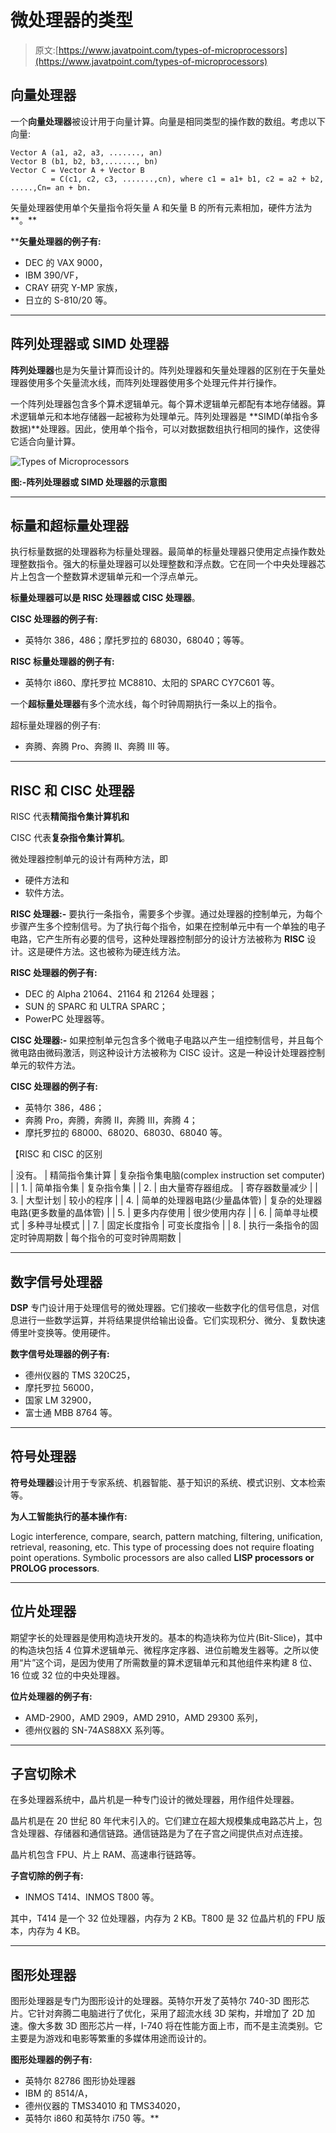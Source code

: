 # 微处理器的类型

> 原文:[https://www.javatpoint.com/types-of-microprocessors](https://www.javatpoint.com/types-of-microprocessors)

## 向量处理器

一个**向量处理器**被设计用于向量计算。向量是相同类型的操作数的数组。考虑以下向量:

```
Vector A (a1, a2, a3, ......., an)
Vector B (b1, b2, b3,......., bn)
Vector C = Vector A + Vector B 
         = C(c1, c2, c3, .......,cn), where c1 = a1+ b1, c2 = a2 + b2, .....,Cn= an + bn.

```

矢量处理器使用单个矢量指令将矢量 A 和矢量 B 的所有元素相加，硬件方法为**。**

 ****矢量处理器的例子有:**

*   DEC 的 VAX 9000，
*   IBM 390/VF，
*   CRAY 研究 Y-MP 家族，
*   日立的 S-810/20 等。

* * *

## 阵列处理器或 SIMD 处理器

**阵列处理器**也是为矢量计算而设计的。阵列处理器和矢量处理器的区别在于矢量处理器使用多个矢量流水线，而阵列处理器使用多个处理元件并行操作。

一个阵列处理器包含多个算术逻辑单元。每个算术逻辑单元都配有本地存储器。算术逻辑单元和本地存储器一起被称为处理单元。阵列处理器是 **SIMD(单指令多数据)**处理器。因此，使用单个指令，可以对数据数组执行相同的操作，这使得它适合向量计算。

![Types of Microprocessors](../Images/d40c7267a63c3a9ebabf69e3e3b8f05e.png)

**图:-阵列处理器或 SIMD 处理器的示意图**

* * *

## 标量和超标量处理器

执行标量数据的处理器称为标量处理器。最简单的标量处理器只使用定点操作数处理整数指令。强大的标量处理器可以处理整数和浮点数。它在同一个中央处理器芯片上包含一个整数算术逻辑单元和一个浮点单元。

**标量处理器可以是 RISC 处理器或 CISC 处理器**。

**CISC 处理器的例子有:**

*   英特尔 386，486；摩托罗拉的 68030，68040；等等。

**RISC 标量处理器的例子有:**

*   英特尔 i860、摩托罗拉 MC8810、太阳的 SPARC CY7C601 等。

一个**超标量处理器**有多个流水线，每个时钟周期执行一条以上的指令。

超标量处理器的例子有:

*   奔腾、奔腾 Pro、奔腾 II、奔腾 III 等。

* * *

## RISC 和 CISC 处理器

RISC 代表**精简指令集计算机和**

CISC 代表**复杂指令集计算机**。

微处理器控制单元的设计有两种方法，即

*   硬件方法和
*   软件方法。

**RISC 处理器:-** 要执行一条指令，需要多个步骤。通过处理器的控制单元，为每个步骤产生多个控制信号。为了执行每个指令，如果在控制单元中有一个单独的电子电路，它产生所有必要的信号，这种处理器控制部分的设计方法被称为 **RISC** 设计。这是硬件方法。这也被称为硬连线方法。

**RISC 处理器的例子有:**

*   DEC 的 Alpha 21064、21164 和 21264 处理器；
*   SUN 的 SPARC 和 ULTRA SPARC；
*   PowerPC 处理器等。

**CISC 处理器:-** 如果控制单元包含多个微电子电路以产生一组控制信号，并且每个微电路由微码激活，则这种设计方法被称为 CISC 设计。这是一种设计处理器控制单元的软件方法。

**CISC 处理器的例子有:**

*   英特尔 386，486；
*   奔腾 Pro，奔腾，奔腾 II，奔腾 III，奔腾 4；
*   摩托罗拉的 68000、68020、68030、68040 等。

【RISC 和 CISC 的区别

| 没有。 | 精简指令集计算 | 复杂指令集电脑(complex instruction set computer) |
| 1. | 简单指令集 | 复杂指令集 |
| 2. | 由大量寄存器组成。 | 寄存器数量减少 |
| 3. | 大型计划 | 较小的程序 |
| 4. | 简单的处理器电路(少量晶体管) | 复杂的处理器电路(更多数量的晶体管) |
| 5. | 更多内存使用 | 很少使用内存 |
| 6. | 简单寻址模式 | 多种寻址模式 |
| 7. | 固定长度指令 | 可变长度指令 |
| 8. | 执行一条指令的固定时钟周期数 | 每个指令的可变时钟周期数 |

* * *

## 数字信号处理器

**DSP** 专门设计用于处理信号的微处理器。它们接收一些数字化的信号信息，对信息进行一些数学运算，并将结果提供给输出设备。它们实现积分、微分、复数快速傅里叶变换等。使用硬件。

**数字信号处理器的例子有:**

*   德州仪器的 TMS 320C25，
*   摩托罗拉 56000，
*   国家 LM 32900，
*   富士通 MBB 8764 等。

* * *

## 符号处理器

**符号处理器**设计用于专家系统、机器智能、基于知识的系统、模式识别、文本检索等。

**为人工智能执行的基本操作有:**

Logic interference, compare, search, pattern matching, filtering, unification, retrieval, reasoning, etc. This type of processing does not require floating point operations. Symbolic processors are also called **LISP processors or PROLOG processors**.

* * *

## 位片处理器

期望字长的处理器是使用构造块开发的。基本的构造块称为位片(Bit-Slice)，其中的构造块包括 4 位算术逻辑单元、微程序定序器、进位前瞻发生器等。之所以使用“片”这个词，是因为使用了所需数量的算术逻辑单元和其他组件来构建 8 位、16 位或 32 位的中央处理器。

**位片处理器的例子有:**

*   AMD-2900，AMD 2909，AMD 2910，AMD 29300 系列，
*   德州仪器的 SN-74AS88XX 系列等。

* * *

## 子宫切除术

在多处理器系统中，晶片机是一种专门设计的微处理器，用作组件处理器。

晶片机是在 20 世纪 80 年代末引入的。它们建立在超大规模集成电路芯片上，包含处理器、存储器和通信链路。通信链路是为了在子宫之间提供点对点连接。

晶片机包含 FPU、片上 RAM、高速串行链路等。

**子宫切除的例子有:**

*   INMOS T414、INMOS T800 等。

其中，T414 是一个 32 位处理器，内存为 2 KB。T800 是 32 位晶片机的 FPU 版本，内存为 4 KB。

* * *

## 图形处理器

图形处理器是专门为图形设计的处理器。英特尔开发了英特尔 740-3D 图形芯片。它针对奔腾二电脑进行了优化，采用了超流水线 3D 架构，并增加了 2D 加速。像大多数 3D 图形芯片一样，I-740 将在性能方面上市，而不是主流类别。它主要是为游戏和电影等繁重的多媒体用途而设计的。

**图形处理器的例子有:**

*   英特尔 82786 图形协处理器
*   IBM 的 8514/A，
*   德州仪器的 TMS34010 和 TMS34020，
*   英特尔 i860 和英特尔 i750 等。**